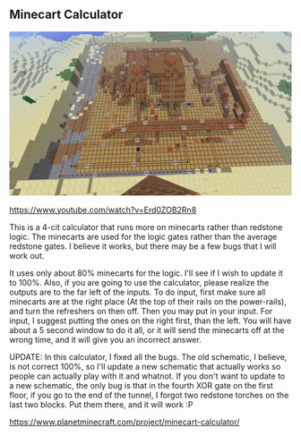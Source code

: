 ## Minecart Calculator

![Minecart Calculator](./top.jpg)

https://www.youtube.com/watch?v=Erd0ZOB2Rn8

This is a 4-cit calculator that runs more on minecarts rather than redstone logic. The minecarts are used for the logic gates rather than the average redstone gates. I believe it works, but there may be a few bugs that I will work out.

It uses only about 80% minecarts for the logic. I'll see if I wish to update it to 100%. Also, if you are going to use the calculator, please realize the outputs are to the far left of the inputs. To do input, first make sure all minecarts are at the right place (At the top of their rails on the power-rails), and turn the refreshers on then off. Then you may put in your input. For input, I suggest putting the ones on the right first, than the left. You will have about a 5 second window to do it all, or it will send the minecarts off at the wrong time, and it will give you an incorrect answer.

UPDATE: In this calculator, I fixed all the bugs. The old schematic, I believe, is not correct 100%, so I'll update a new schematic that actually works so people can actually play with it and whatnot. If you don't want to update to a new schematic, the only bug is that in the fourth XOR gate on the first floor, if you go to the end of the tunnel, I forgot two redstone torches on the last two blocks. Put them there, and it will work :P

https://www.planetminecraft.com/project/minecart-calculator/
